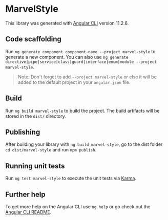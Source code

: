# MarvelStyle

This library was generated with [Angular CLI](https://github.com/angular/angular-cli) version 11.2.6.

## Code scaffolding

Run `ng generate component component-name --project marvel-style` to generate a new component. You can also use `ng generate directive|pipe|service|class|guard|interface|enum|module --project marvel-style`.

> Note: Don't forget to add `--project marvel-style` or else it will be added to the default project in your `angular.json` file.

## Build

Run `ng build marvel-style` to build the project. The build artifacts will be stored in the `dist/` directory.

## Publishing

After building your library with `ng build marvel-style`, go to the dist folder `cd dist/marvel-style` and run `npm publish`.

## Running unit tests

Run `ng test marvel-style` to execute the unit tests via [Karma](https://karma-runner.github.io).

## Further help

To get more help on the Angular CLI use `ng help` or go check out the [Angular CLI README](https://github.com/angular/angular-cli/blob/master/README.md).
